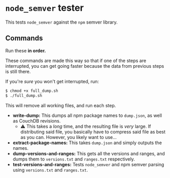 # `node_semver` tester
This tests `node_semver` against the `npm` semver library.

## Commands
Run these **in order.**

These commands are made this way so that if one of the steps are interrupted, you can get going faster because the data from previous steps is still there.

If you're _sure_ you won't get interrupted, run:

```sh
$ chmod +x full_dump.sh
$ ./full_dump.sh
```

This will remove all working files, and run each step.

- **write-dump:** This dumps all npm package names to `dump.json`, as well as CouchDB revisions.
  - ⚠️ This takes a _long_ time, and the resulting file is _very_ large. If distributing said file, you basically have to compress said file as best as you can. However, you likely want to use...
- **extract-package-names:** This takes `dump.json` and simply outputs the names.
- **dump-versions-and-ranges:** This gets all the versions and ranges, and dumps them to `versions.txt` and `ranges.txt` respectively. 
- **test-versions-and-ranges:** Tests `node_semver` and npm semver parsing using `versions.txt` and `ranges.txt`.